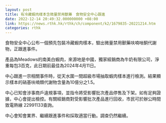 ```yaml
---
layout: post
title: 有冷藏蝦肉樣本含微量禁用獸藥　食物安全中心跟進
date: 2022-12-14 20:49:32.000000000 +08:00
link: https://news.rthk.hk/rthk/ch/component/k2/1679835-20221214.htm
categories: rthk
---
```


食物安全中心公布一個預先包裝冷藏蝦肉樣本，驗出微量禁用獸藥呋喃唑酮代謝物，正跟進事件。

產品為Meadows的南美白蝦肉，來源地是中國，獨家經銷商為牛奶有限公司，淨重每包3百克，此日期前最佳為2024年4月11日。

中心跟進一宗相關事件時，從天水圍一間超級市場抽取蝦肉樣本進行檢測。結果顯示樣本的硝基呋喃類代謝物含量為10億分之1.5。

中心已知會涉事商戶違規事項，並指令將受影響批次產品停售及下架。如有足夠證據，中心會提出檢控。有關經銷商對受影響批次產品進行回收，市民可於辦公時間致電熱線 22991133查詢。

中心會知會業界、繼續跟進事件和採取適當行動。調查仍然繼續。
